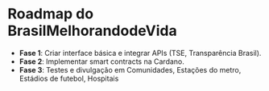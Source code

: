 # Roadmap do BrasilMelhorandodeVida

- **Fase 1**: Criar interface básica e integrar APIs (TSE, Transparência Brasil).
- **Fase 2**: Implementar smart contracts na Cardano.
- **Fase 3**: Testes e divulgação em Comunidades, Estações do metro, Estádios de futebol, Hospitais 
